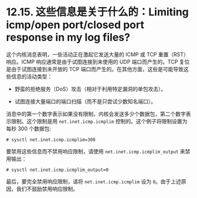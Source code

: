 # 12.15. 这些信息是关于什么的：Limiting icmp/open port/closed port response in my log files?

这个内核消息表明，一些活动正在激起它发送大量的 ICMP 或 TCP 重置（RST）响应。ICMP 响应通常是由于试图连接到未使用的 UDP 端口而产生的。TCP 复位是由于试图连接到未开放的 TCP 端口而产生的。在其他方面，这些是可能导致这些信息的活动类型：

- 野蛮的拒绝服务（DoS）攻击（相对于利用特定漏洞的单包攻击）。

- 试图连接大量端口的端口扫描（而不是只尝试少数知名端口）。

消息中的第一个数字表示如果没有限制，内核会发送多少个数据包，第二个数字表示限制。这个限制是用 `net.inet.icmp.icmplim` 控制的。这个例子将限制设置为每秒 300 个数据包:

```
# sysctl net.inet.icmp.icmplim=300
```

要禁用这些信息而不禁用响应限制，请使用 `net.inet.icmp.icmplim_output` 来禁用输出：

```
# sysctl net.inet.icmp.icmplim_output=0
```

最后，要完全禁用响应限制，请将 `net.inet.icmp.icmplim` 设为 `0`。由于上述原因，我们不鼓励禁用响应限制。

